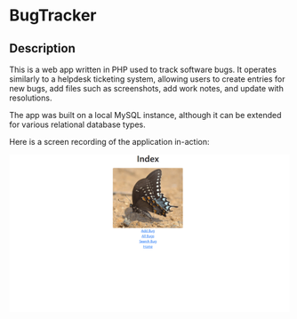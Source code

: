 # BugTracker

## Description
This is a web app written in PHP used to track software bugs. It operates similarly to a helpdesk ticketing system, allowing users to create entries for new bugs, add files such as screenshots, add work notes, and update with resolutions. 

The app was built on a local MySQL instance, although it can be extended for various relational database types. 

Here is a screen recording of the application in-action:

![BugTracker Demo](https://github.com/Austin-Buchanan/BugTracker/blob/main/demo/BugTracker_Demo.gif)


